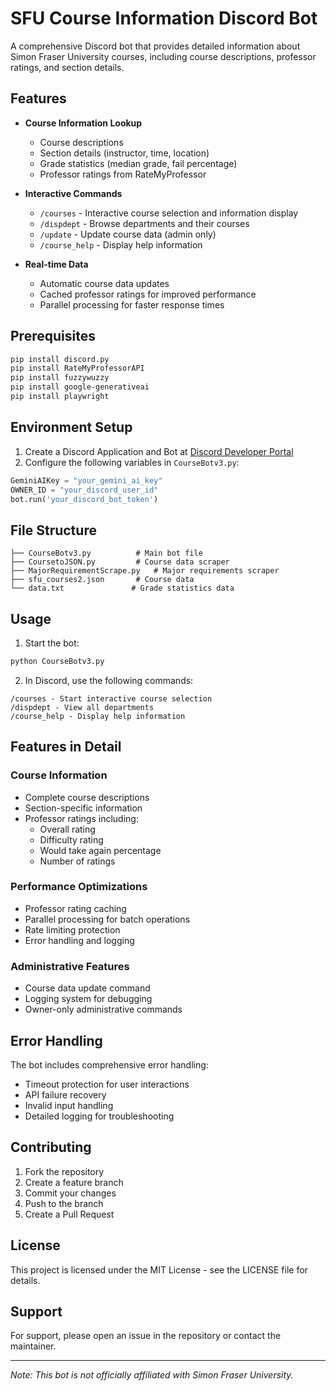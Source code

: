 # SFU Course Information Discord Bot

A comprehensive Discord bot that provides detailed information about Simon Fraser University courses, including course descriptions, professor ratings, and section details.

## Features

- **Course Information Lookup**
  - Course descriptions
  - Section details (instructor, time, location)
  - Grade statistics (median grade, fail percentage)
  - Professor ratings from RateMyProfessor
  
- **Interactive Commands**
  - `/courses` - Interactive course selection and information display
  - `/dispdept` - Browse departments and their courses
  - `/update` - Update course data (admin only)
  - `/course_help` - Display help information

- **Real-time Data**
  - Automatic course data updates
  - Cached professor ratings for improved performance
  - Parallel processing for faster response times

## Prerequisites

```bash
pip install discord.py
pip install RateMyProfessorAPI
pip install fuzzywuzzy
pip install google-generativeai
pip install playwright
```

## Environment Setup

1. Create a Discord Application and Bot at [Discord Developer Portal](https://discord.com/developers/applications)
2. Configure the following variables in `CourseBotv3.py`:
```python
GeminiAIKey = "your_gemini_ai_key"
OWNER_ID = "your_discord_user_id"
bot.run('your_discord_bot_token')
```

## File Structure

```
├── CourseBotv3.py          # Main bot file
├── CoursetoJSON.py         # Course data scraper
├── MajorRequirementScrape.py   # Major requirements scraper
├── sfu_courses2.json       # Course data
└── data.txt               # Grade statistics data
```

## Usage

1. Start the bot:
```bash
python CourseBotv3.py
```

2. In Discord, use the following commands:
```
/courses - Start interactive course selection
/dispdept - View all departments
/course_help - Display help information
```

## Features in Detail

### Course Information
- Complete course descriptions
- Section-specific information
- Professor ratings including:
  - Overall rating
  - Difficulty rating
  - Would take again percentage
  - Number of ratings

### Performance Optimizations
- Professor rating caching
- Parallel processing for batch operations
- Rate limiting protection
- Error handling and logging

### Administrative Features
- Course data update command
- Logging system for debugging
- Owner-only administrative commands

## Error Handling

The bot includes comprehensive error handling:
- Timeout protection for user interactions
- API failure recovery
- Invalid input handling
- Detailed logging for troubleshooting

## Contributing

1. Fork the repository
2. Create a feature branch
3. Commit your changes
4. Push to the branch
5. Create a Pull Request

## License

This project is licensed under the MIT License - see the LICENSE file for details.

## Support

For support, please open an issue in the repository or contact the maintainer.

---

*Note: This bot is not officially affiliated with Simon Fraser University.*
